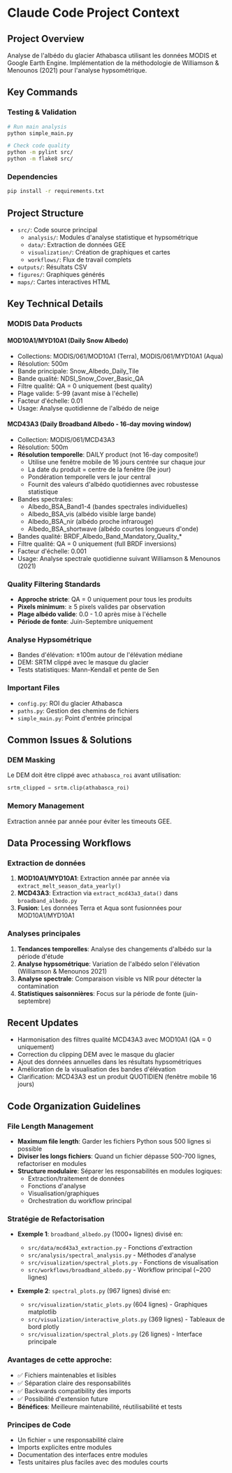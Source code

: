 # Claude Code Project Context

## Project Overview
Analyse de l'albédo du glacier Athabasca utilisant les données MODIS et Google Earth Engine.
Implémentation de la méthodologie de Williamson & Menounos (2021) pour l'analyse hypsométrique.

## Key Commands

### Testing & Validation
```bash
# Run main analysis
python simple_main.py

# Check code quality
python -m pylint src/
python -m flake8 src/
```

### Dependencies
```bash
pip install -r requirements.txt
```

## Project Structure
- `src/`: Code source principal
  - `analysis/`: Modules d'analyse statistique et hypsométrique
  - `data/`: Extraction de données GEE
  - `visualization/`: Création de graphiques et cartes
  - `workflows/`: Flux de travail complets
- `outputs/`: Résultats CSV
- `figures/`: Graphiques générés
- `maps/`: Cartes interactives HTML

## Key Technical Details

### MODIS Data Products

#### MOD10A1/MYD10A1 (Daily Snow Albedo)
- Collections: MODIS/061/MOD10A1 (Terra), MODIS/061/MYD10A1 (Aqua)
- Résolution: 500m
- Bande principale: Snow_Albedo_Daily_Tile
- Bande qualité: NDSI_Snow_Cover_Basic_QA
- Filtre qualité: QA = 0 uniquement (best quality)
- Plage valide: 5-99 (avant mise à l'échelle)
- Facteur d'échelle: 0.01
- Usage: Analyse quotidienne de l'albédo de neige

#### MCD43A3 (Daily Broadband Albedo - 16-day moving window)
- Collection: MODIS/061/MCD43A3
- Résolution: 500m
- **Résolution temporelle**: DAILY product (not 16-day composite!)
  - Utilise une fenêtre mobile de 16 jours centrée sur chaque jour
  - La date du produit = centre de la fenêtre (9e jour)
  - Pondération temporelle vers le jour central
  - Fournit des valeurs d'albédo quotidiennes avec robustesse statistique
- Bandes spectrales:
  - Albedo_BSA_Band1-4 (bandes spectrales individuelles)
  - Albedo_BSA_vis (albédo visible large bande)
  - Albedo_BSA_nir (albédo proche infrarouge)
  - Albedo_BSA_shortwave (albédo courtes longueurs d'onde)
- Bandes qualité: BRDF_Albedo_Band_Mandatory_Quality_*
- Filtre qualité: QA = 0 uniquement (full BRDF inversions)
- Facteur d'échelle: 0.001
- Usage: Analyse spectrale quotidienne suivant Williamson & Menounos (2021)

### Quality Filtering Standards
- **Approche stricte**: QA = 0 uniquement pour tous les produits
- **Pixels minimum**: ≥ 5 pixels valides par observation
- **Plage albédo valide**: 0.0 - 1.0 après mise à l'échelle
- **Période de fonte**: Juin-Septembre uniquement

### Analyse Hypsométrique
- Bandes d'élévation: ±100m autour de l'élévation médiane
- DEM: SRTM clippé avec le masque du glacier
- Tests statistiques: Mann-Kendall et pente de Sen

### Important Files
- `config.py`: ROI du glacier Athabasca
- `paths.py`: Gestion des chemins de fichiers
- `simple_main.py`: Point d'entrée principal

## Common Issues & Solutions

### DEM Masking
Le DEM doit être clippé avec `athabasca_roi` avant utilisation:
```python
srtm_clipped = srtm.clip(athabasca_roi)
```

### Memory Management
Extraction année par année pour éviter les timeouts GEE.

## Data Processing Workflows

### Extraction de données
1. **MOD10A1/MYD10A1**: Extraction année par année via `extract_melt_season_data_yearly()`
2. **MCD43A3**: Extraction via `extract_mcd43a3_data()` dans `broadband_albedo.py`
3. **Fusion**: Les données Terra et Aqua sont fusionnées pour MOD10A1/MYD10A1

### Analyses principales
1. **Tendances temporelles**: Analyse des changements d'albédo sur la période d'étude
2. **Analyse hypsométrique**: Variation de l'albédo selon l'élévation (Williamson & Menounos 2021)
3. **Analyse spectrale**: Comparaison visible vs NIR pour détecter la contamination
4. **Statistiques saisonnières**: Focus sur la période de fonte (juin-septembre)

## Recent Updates
- Harmonisation des filtres qualité MCD43A3 avec MOD10A1 (QA = 0 uniquement)
- Correction du clipping DEM avec le masque du glacier
- Ajout des données annuelles dans les résultats hypsométriques
- Amélioration de la visualisation des bandes d'élévation
- Clarification: MCD43A3 est un produit QUOTIDIEN (fenêtre mobile 16 jours)

## Code Organization Guidelines

### File Length Management
- **Maximum file length**: Garder les fichiers Python sous 500 lignes si possible
- **Diviser les longs fichiers**: Quand un fichier dépasse 500-700 lignes, refactoriser en modules
- **Structure modulaire**: Séparer les responsabilités en modules logiques:
  - Extraction/traitement de données
  - Fonctions d'analyse
  - Visualisation/graphiques
  - Orchestration du workflow principal

### Stratégie de Refactorisation
- **Exemple 1**: `broadband_albedo.py` (1000+ lignes) divisé en:
  - `src/data/mcd43a3_extraction.py` - Fonctions d'extraction
  - `src/analysis/spectral_analysis.py` - Méthodes d'analyse
  - `src/visualization/spectral_plots.py` - Fonctions de visualisation
  - `src/workflows/broadband_albedo.py` - Workflow principal (~200 lignes)

- **Exemple 2**: `spectral_plots.py` (967 lignes) divisé en:
  - `src/visualization/static_plots.py` (604 lignes) - Graphiques matplotlib
  - `src/visualization/interactive_plots.py` (369 lignes) - Tableaux de bord plotly
  - `src/visualization/spectral_plots.py` (26 lignes) - Interface principale
  
### Avantages de cette approche:
- ✅ Fichiers maintenables et lisibles
- ✅ Séparation claire des responsabilités
- ✅ Backwards compatibility des imports
- ✅ Possibilité d'extension future
- **Bénéfices**: Meilleure maintenabilité, réutilisabilité et tests

### Principes de Code
- Un fichier = une responsabilité claire
- Imports explicites entre modules
- Documentation des interfaces entre modules
- Tests unitaires plus faciles avec des modules courts